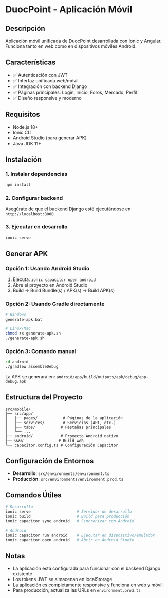 # DuocPoint - Aplicación Móvil

## Descripción
Aplicación móvil unificada de DuocPoint desarrollada con Ionic y Angular. Funciona tanto en web como en dispositivos móviles Android.

## Características
- ✅ Autenticación con JWT
- ✅ Interfaz unificada web/móvil
- ✅ Integración con backend Django
- ✅ Páginas principales: Login, Inicio, Foros, Mercado, Perfil
- ✅ Diseño responsive y moderno

## Requisitos
- Node.js 18+
- Ionic CLI
- Android Studio (para generar APK)
- Java JDK 11+

## Instalación

### 1. Instalar dependencias
```bash
npm install
```

### 2. Configurar backend
Asegúrate de que el backend Django esté ejecutándose en `http://localhost:8000`

### 3. Ejecutar en desarrollo
```bash
ionic serve
```

## Generar APK

### Opción 1: Usando Android Studio
1. Ejecuta: `ionic capacitor open android`
2. Abre el proyecto en Android Studio
3. Build → Build Bundle(s) / APK(s) → Build APK(s)

### Opción 2: Usando Gradle directamente
```bash
# Windows
generate-apk.bat

# Linux/Mac
chmod +x generate-apk.sh
./generate-apk.sh
```

### Opción 3: Comando manual
```bash
cd android
./gradlew assembleDebug
```

La APK se generará en: `android/app/build/outputs/apk/debug/app-debug.apk`

## Estructura del Proyecto
```
src/mobile/
├── src/app/
│   ├── pages/           # Páginas de la aplicación
│   ├── services/        # Servicios (API, etc.)
│   ├── tabs/           # Pestañas principales
│   └── ...
├── android/            # Proyecto Android nativo
├── www/               # Build web
└── capacitor.config.ts # Configuración Capacitor
```

## Configuración de Entornos
- **Desarrollo**: `src/environments/environment.ts`
- **Producción**: `src/environments/environment.prod.ts`

## Comandos Útiles
```bash
# Desarrollo
ionic serve                    # Servidor de desarrollo
ionic build                    # Build para producción
ionic capacitor sync android   # Sincronizar con Android

# Android
ionic capacitor run android    # Ejecutar en dispositivo/emulador
ionic capacitor open android   # Abrir en Android Studio
```

## Notas
- La aplicación está configurada para funcionar con el backend Django existente
- Los tokens JWT se almacenan en localStorage
- La aplicación es completamente responsive y funciona en web y móvil
- Para producción, actualiza las URLs en `environment.prod.ts`

